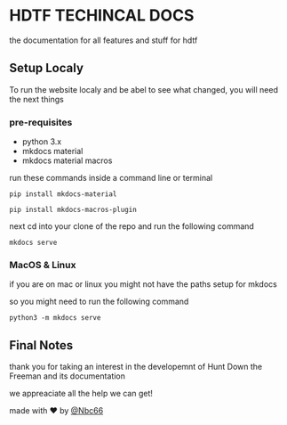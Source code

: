 # HDTF TECHINCAL DOCS

the documentation for all features and stuff for hdtf

## Setup Localy

To run the website localy and be abel to see what changed,
you will need the next things

### pre-requisites

 - python 3.x
 - mkdocs material
 - mkdocs material macros
 
run these commands inside a command line or terminal

``pip install mkdocs-material``

``pip install mkdocs-macros-plugin``

next cd into your clone of the repo and run the following command

``mkdocs serve``

### MacOS & Linux

if you are on mac or linux you might not have the paths setup for mkdocs

so you might need to run the following command

``python3 -m mkdocs serve``

## Final Notes

thank you for taking an interest in the developemnt of Hunt Down the Freeman and its documentation

we appreaciate all the help we can get!

made with :heart:  by [@Nbc66](https://github.com/Nbc66)
